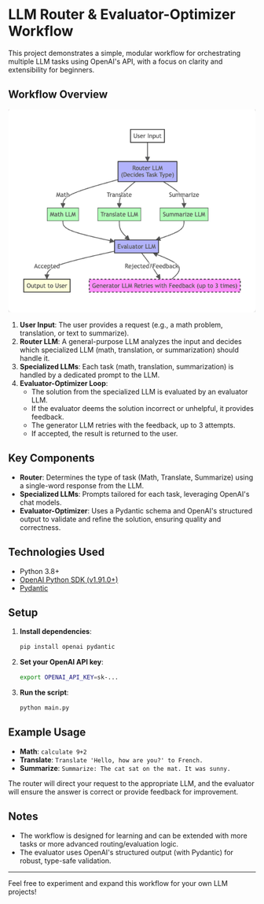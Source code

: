 # LLM Router & Evaluator-Optimizer Workflow

This project demonstrates a simple, modular workflow for orchestrating multiple LLM tasks using OpenAI's API, with a focus on clarity and extensibility for beginners.

## Workflow Overview

![image](images/workflow.png)
1. **User Input**: The user provides a request (e.g., a math problem, translation, or text to summarize).
2. **Router LLM**: A general-purpose LLM analyzes the input and decides which specialized LLM (math, translation, or summarization) should handle it.
3. **Specialized LLMs**: Each task (math, translation, summarization) is handled by a dedicated prompt to the LLM.
4. **Evaluator-Optimizer Loop**:
    - The solution from the specialized LLM is evaluated by an evaluator LLM.
    - If the evaluator deems the solution incorrect or unhelpful, it provides feedback.
    - The generator LLM retries with the feedback, up to 3 attempts.
    - If accepted, the result is returned to the user.

## Key Components

- **Router**: Determines the type of task (Math, Translate, Summarize) using a single-word response from the LLM.
- **Specialized LLMs**: Prompts tailored for each task, leveraging OpenAI's chat models.
- **Evaluator-Optimizer**: Uses a Pydantic schema and OpenAI's structured output to validate and refine the solution, ensuring quality and correctness.

## Technologies Used
- Python 3.8+
- [OpenAI Python SDK (v1.91.0+)](https://github.com/openai/openai-python)
- [Pydantic](https://docs.pydantic.dev/)

## Setup

1. **Install dependencies**:
   ```bash
   pip install openai pydantic
   ```
2. **Set your OpenAI API key**:
   ```bash
   export OPENAI_API_KEY=sk-...
   ```
3. **Run the script**:
   ```bash
   python main.py
   ```

## Example Usage

- **Math**: `calculate 9+2`
- **Translate**: `Translate 'Hello, how are you?' to French.`
- **Summarize**: `Summarize: The cat sat on the mat. It was sunny.`

The router will direct your request to the appropriate LLM, and the evaluator will ensure the answer is correct or provide feedback for improvement.

## Notes
- The workflow is designed for learning and can be extended with more tasks or more advanced routing/evaluation logic.
- The evaluator uses OpenAI's structured output (with Pydantic) for robust, type-safe validation.

---

Feel free to experiment and expand this workflow for your own LLM projects!


